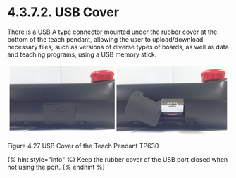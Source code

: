 ﻿# 4.3.7.2. USB Cover 

There is a USB A type connector mounted under the rubber cover at the bottom of the teach pendant, allowing the user to upload/download necessary files, such as versions of diverse types of boards, as well as data and teaching programs, using a USB memory stick.

![](../../../_assets/4.3.7.2_usb커버.PNG  )

Figure 4.27 USB Cover of the Teach Pendant TP630

{% hint style="info" %}
Keep the rubber cover of the USB port closed when not using the port.
{% endhint %}
 
